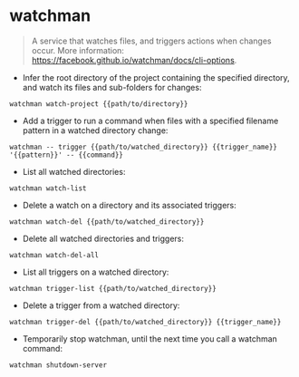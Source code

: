 # watchman

> A service that watches files, and triggers actions when changes occur.
> More information: <https://facebook.github.io/watchman/docs/cli-options>.

- Infer the root directory of the project containing the specified directory, and watch its files and sub-folders for changes:

`watchman watch-project {{path/to/directory}}`

- Add a trigger to run a command when files with a specified filename pattern in a watched directory change:

`watchman -- trigger {{path/to/watched_directory}} {{trigger_name}} '{{pattern}}' -- {{command}}`

- List all watched directories:

`watchman watch-list`

- Delete a watch on a directory and its associated triggers:

`watchman watch-del {{path/to/watched_directory}}`

- Delete all watched directories and triggers:

`watchman watch-del-all`

- List all triggers on a watched directory:

`watchman trigger-list {{path/to/watched_directory}}`

- Delete a trigger from a watched directory:

`watchman trigger-del {{path/to/watched_directory}} {{trigger_name}}`

- Temporarily stop watchman, until the next time you call a watchman command:

`watchman shutdown-server`
